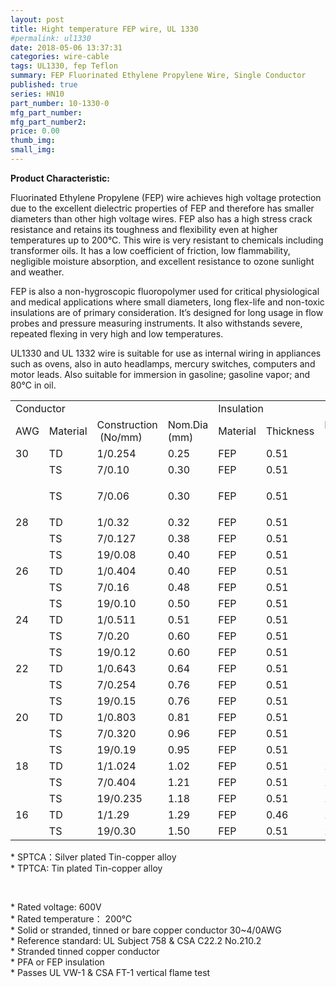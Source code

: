 ```yaml
---
layout: post
title: Hight temperature FEP wire, UL 1330
#permalink: ul1330
date: 2018-05-06 13:37:31
categories: wire-cable
tags: UL1330, fep Teflon
summary: FEP Fluorinated Ethylene Propylene Wire, Single Conductor
published: true 
series: HN10
part_number: 10-1330-0
mfg_part_number: 
mfg_part_number2: 
price: 0.00
thumb_img: 
small_img: 
---
```



<p>
	<strong>Product Characteristic: </strong> 
</p>
<p>
	Fluorinated Ethylene Propylene (FEP) wire achieves high voltage protection due to the excellent dielectric properties of FEP and therefore has smaller diameters than other high voltage wires.  FEP also has a high stress crack resistance and retains its toughness and flexibility even at higher temperatures up to 200°C.  This wire is very resistant to chemicals including transformer oils.  It has a low coefficient of friction, low flammability, negligible moisture absorption, and excellent resistance to ozone sunlight and weather.
</p>
<p>
	FEP is also a non-hygroscopic fluoropolymer used for critical physiological and medical applications where small diameters, long flex-life and non-toxic insulations are of primary consideration. It’s designed for long usage in flow probes and pressure measuring instruments. It also withstands severe, repeated flexing in very high and low temperatures.
</p>
<p>
	UL1330 and UL 1332 wire is suitable for use as internal wiring in appliances such as ovens, also in auto headlamps, mercury switches, computers and motor leads. Also suitable for immersion in gasoline; gasoline vapor; and 80°C in oil.
</p>
<div class="table-responsive">
	<table class="table table-bordered table-hover table-condensed">
		<tbody>
			<tr>
				<td colspan="4">
					Conductor
				</td>
				<td colspan="3">
					Insulation
				</td>
			</tr>
			<tr>
				<td>
					AWG<br />
				</td>
				<td>
					Material<br />
				</td>
				<td>
					Construction
&nbsp;(No/mm)
				</td>
				<td>
					Nom.Dia
(mm)
				</td>
				<td>
					Material<br />
				</td>
				<td>
					Thickness<br />
				</td>
				<td>
					Nom.Dia<br />
(mm)
				</td>
			</tr>
			<tr>
				<td>
					30
				</td>
				<td>
					TD
				</td>
				<td>
					1/0.254
				</td>
				<td>
					0.25
				</td>
				<td>
					FEP
				</td>
				<td>
					0.51
				</td>
				<td>
					1.27
				</td>
			</tr>
			<tr>
				<td>
				</td>
				<td>
					TS
				</td>
				<td>
					7/0.10
				</td>
				<td>
					0.30
				</td>
				<td>
					FEP
				</td>
				<td>
					0.51
				</td>
				<td>
					1.32
				</td>
			</tr>
			<tr>
				<td>
				</td>
				<td>
					TS
				</td>
				<td>
					<p>
						7/0.06
					</p>
				</td>
				<td>
					0.30
				</td>
				<td>
					FEP
				</td>
				<td>
					0.51
				</td>
				<td>
					1.32
				</td>
			</tr>
			<tr>
				<td>
					28
				</td>
				<td>
					TD
				</td>
				<td>
					1/0.32
				</td>
				<td>
					0.32
				</td>
				<td>
					FEP
				</td>
				<td>
					0.51
				</td>
				<td>
					1.34
				</td>
			</tr>
			<tr>
				<td>
				</td>
				<td>
					TS
				</td>
				<td>
					7/0.127
				</td>
				<td>
					0.38
				</td>
				<td>
					FEP
				</td>
				<td>
					0.51
				</td>
				<td>
					1.40
				</td>
			</tr>
			<tr>
				<td>
				</td>
				<td>
					TS
				</td>
				<td>
					19/0.08
				</td>
				<td>
					0.40
				</td>
				<td>
					FEP
				</td>
				<td>
					0.51
				</td>
				<td>
					1.42
				</td>
			</tr>
			<tr>
				<td>
					26
				</td>
				<td>
					TD
				</td>
				<td>
					1/0.404
				</td>
				<td>
					0.40
				</td>
				<td>
					FEP
				</td>
				<td>
					0.51
				</td>
				<td>
					1.42
				</td>
			</tr>
			<tr>
				<td>
				</td>
				<td>
					TS
				</td>
				<td>
					7/0.16
				</td>
				<td>
					0.48
				</td>
				<td>
					FEP
				</td>
				<td>
					0.51
				</td>
				<td>
					1.50
				</td>
			</tr>
			<tr>
				<td>
				</td>
				<td>
					TS
				</td>
				<td>
					19/0.10
				</td>
				<td>
					0.50
				</td>
				<td>
					FEP
				</td>
				<td>
					0.51
				</td>
				<td>
					1.52
				</td>
			</tr>
			<tr>
				<td>
					24
				</td>
				<td>
					TD
				</td>
				<td>
					1/0.511
				</td>
				<td>
					0.51
				</td>
				<td>
					FEP
				</td>
				<td>
					0.51
				</td>
				<td>
					1.53
				</td>
			</tr>
			<tr>
				<td>
				</td>
				<td>
					TS
				</td>
				<td>
					7/0.20
				</td>
				<td>
					0.60
				</td>
				<td>
					FEP
				</td>
				<td>
					0.51
				</td>
				<td>
					1.62
				</td>
			</tr>
			<tr>
				<td>
				</td>
				<td>
					TS
				</td>
				<td>
					19/0.12
				</td>
				<td>
					0.60
				</td>
				<td>
					FEP
				</td>
				<td>
					0.51
				</td>
				<td>
					1.62
				</td>
			</tr>
			<tr>
				<td>
					22
				</td>
				<td>
					TD
				</td>
				<td>
					1/0.643
				</td>
				<td>
					0.64
				</td>
				<td>
					FEP
				</td>
				<td>
					0.51
				</td>
				<td>
					1.66
				</td>
			</tr>
			<tr>
				<td>
				</td>
				<td>
					TS
				</td>
				<td>
					7/0.254
				</td>
				<td>
					0.76
				</td>
				<td>
					FEP
				</td>
				<td>
					0.51
				</td>
				<td>
					1.78
				</td>
			</tr>
			<tr>
				<td>
				</td>
				<td>
					TS
				</td>
				<td>
					19/0.15
				</td>
				<td>
					0.76
				</td>
				<td>
					FEP
				</td>
				<td>
					0.51
				</td>
				<td>
					1.78
				</td>
			</tr>
			<tr>
				<td>
					20
				</td>
				<td>
					TD
				</td>
				<td>
					1/0.803
				</td>
				<td>
					0.81
				</td>
				<td>
					FEP
				</td>
				<td>
					0.51
				</td>
				<td>
					1.83
				</td>
			</tr>
			<tr>
				<td>
				</td>
				<td>
					TS
				</td>
				<td>
					7/0.320
				</td>
				<td>
					0.96
				</td>
				<td>
					FEP
				</td>
				<td>
					0.51
				</td>
				<td>
					1.98
				</td>
			</tr>
			<tr>
				<td>
				</td>
				<td>
					TS
				</td>
				<td>
					19/0.19
				</td>
				<td>
					0.95
				</td>
				<td>
					FEP
				</td>
				<td>
					0.51
				</td>
				<td>
					1.98
				</td>
			</tr>
			<tr>
				<td>
					18
				</td>
				<td>
					TD
				</td>
				<td>
					1/1.024
				</td>
				<td>
					1.02
				</td>
				<td>
					FEP
				</td>
				<td>
					0.51
				</td>
				<td>
					2.04
				</td>
			</tr>
			<tr>
				<td>
				</td>
				<td>
					TS
				</td>
				<td>
					7/0.404
				</td>
				<td>
					1.21
				</td>
				<td>
					FEP
				</td>
				<td>
					0.51
				</td>
				<td>
					2.23
				</td>
			</tr>
			<tr>
				<td>
				</td>
				<td>
					TS
				</td>
				<td>
					19/0.235
				</td>
				<td>
					1.18
				</td>
				<td>
					FEP
				</td>
				<td>
					0.51
				</td>
				<td>
					2.23
				</td>
			</tr>
			<tr>
				<td>
					16
				</td>
				<td>
					TD
				</td>
				<td>
					1/1.29
				</td>
				<td>
					1.29
				</td>
				<td>
					FEP
				</td>
				<td>
					0.46
				</td>
				<td>
					2.31
				</td>
			</tr>
			<tr>
				<td>
				</td>
				<td>
					TS
				</td>
				<td>
					19/0.30
				</td>
				<td>
					1.50
				</td>
				<td>
					FEP
				</td>
				<td>
					0.51
				</td>
				<td>
					2.52
				</td>
			</tr>
		</tbody>
	</table>
</div>
* SPTCA：Silver plated Tin-copper alloy <br />
* TPTCA: Tin plated Tin-copper alloy
<p>
	<br />
</p>
* Rated voltage: 600V<br />
* Rated temperature： 200℃<br />
* Solid or stranded, tinned or bare copper conductor 30~4/0AWG <br />
* Reference standard: UL Subject 758 &amp; CSA C22.2 No.210.2<br />
* Stranded tinned copper conductor<br />
* PFA or FEP insulation<br />
* Passes UL VW-1 &amp; CSA FT-1 vertical flame test